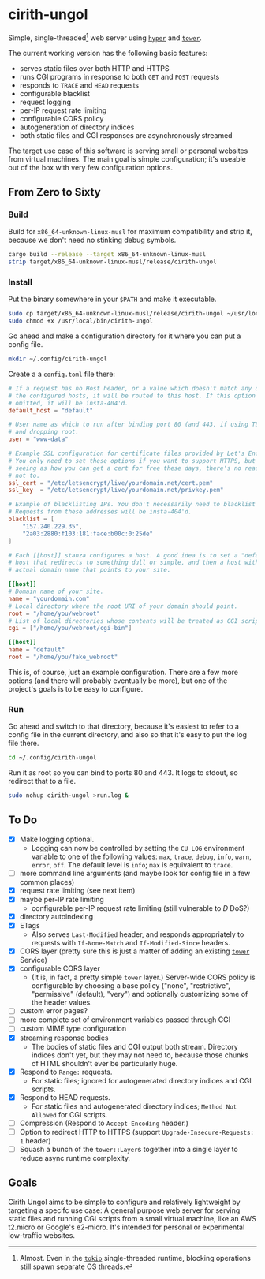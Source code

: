 # cirith-ungol
Simple, single-threaded[^1] web server using
[`hyper`](https://github.com/hyperium/hyper) and
[`tower`](https://github.com/tower-rs/tower).

The current working version has the following basic features:

  * serves static files over both HTTP and HTTPS
  * runs CGI programs in response to both `GET` and `POST` requests
  * responds to `TRACE` and `HEAD` requests
  * configurable blacklist
  * request logging
  * per-IP request rate limiting
  * configurable CORS policy
  * autogeneration of directory indices
  * both static files and CGI responses are asynchronously streamed

The target use case of this software is serving small or personal websites
from virtual machines. The main goal is simple configuration; it's useable
out of the box with very few configuration options.

[^1]: Almost. Even in the
[`tokio`](https://docs.rs/tokio/1.23.0/tokio/index.html) single-threaded
runtime, blocking operations still spawn separate OS threads.

## From Zero to Sixty

### Build

Build for `x86_64-unknown-linux-musl` for maximum compatibility and
strip it, because we don't need no stinking debug symbols.

```sh
cargo build --release --target x86_64-unknown-linux-musl
strip target/x86_64-unknown-linux-musl/release/cirith-ungol
```

### Install

Put the binary somewhere in your `$PATH` and make it executable.

```sh
sudo cp target/x86_64-unknown-linux-musl/release/cirith-ungol ~/usr/local/bin/
sudo chmod +x /usr/local/bin/cirith-ungol
```

Go ahead and make a configuration directory for it where you can put a
config file.

```sh
mkdir ~/.config/cirith-ungol
```

Create a a `config.toml` file there:

```toml
# If a request has no Host header, or a value which doesn't match any of
# the configured hosts, it will be routed to this host. If this option is
# omitted, it will be insta-404'd.
default_host = "default"

# User name as which to run after binding port 80 (and 443, if using TLS)
# and dropping root.
user = "www-data"

# Example SSL configuration for certificate files provided by Let's Encrypt.
# You only need to set these options if you want to support HTTPS, but
# seeing as how you can get a cert for free these days, there's no reason
# not to.
ssl_cert = "/etc/letsencrypt/live/yourdomain.net/cert.pem"
ssl_key  = "/etc/letsencrypt/live/yourdomain.net/privkey.pem"

# Example of blacklisting IPs. You don't necessarily need to blacklist these.
# Requests from these addresses will be insta-404'd.
blacklist = [
    "157.240.229.35",
    "2a03:2880:f103:181:face:b00c:0:25de"
]

# Each [[host]] stanza configures a host. A good idea is to set a "default"
# host that redirects to something dull or simple, and then a host with your
# actual domain name that points to your site.

[[host]]
# Domain name of your site.
name = "yourdomain.com"
# Local directory where the root URI of your domain should point.
root = "/home/you/webroot"
# List of local directories whose contents will be treated as CGI scripts.
cgi = ["/home/you/webroot/cgi-bin"]

[[host]]
name = "default"
root = "/home/you/fake_webroot"

```

This is, of course, just an example configuration. There are a few more options
(and there will probably eventually be more), but one of the project's goals is
to be easy to configure.

### Run

Go ahead and switch to that directory, because it's easiest to refer to a
config file in the current directory, and also so that it's easy to put the
log file there.

```sh
cd ~/.config/cirith-ungol
```

Run it as root so you can bind to ports 80 and 443. It logs to stdout, so
redirect that to a file.

```sh
sudo nohup cirith-ungol >run.log &
```

## To Do

  * [x] Make logging optional.
    - Logging can now be controlled by setting
      the `CU_LOG` environment variable to one of the following values:
      `max`, `trace`, `debug`, `info`, `warn`, `error`, `off`. The default
      level is `info`; `max` is equivalent to `trace`.
  * [ ] more command line arguments (and maybe look for config file in a few
        common places)
  * [x] request rate limiting (see next item)
  * [x] maybe per-IP rate limiting
    - configurable per-IP request rate limiting (still vulnerable to _D_ DoS?)
  * [x] directory autoindexing
  * [x] ETags
    - Also serves `Last-Modified` header, and responds appropriately to
      requests with `If-None-Match` and `If-Modified-Since` headers.
  * [x] CORS layer (pretty sure this is just a matter of adding an existing
        [`tower`](https://github.com/tower-rs/tower) Service)
  * [x] configurable CORS layer
    - (It is, in fact, a pretty simple `tower` layer.) Server-wide CORS
      policy is configurable by choosing a base policy ("none", "restrictive", "permissive" (default), "very") and optionally customizing some of the
      header values.
  * [ ] custom error pages?
  * [ ] more complete set of environment variables passed through CGI
  * [ ] custom MIME type configuration
  * [x] streaming response bodies
    - The bodies of static files and CGI output both stream. Directory indices
      don't yet, but they may not need to, because those chunks of HTML
      shouldn't ever be particularly huge.
  * [x] Respond to `Range:` requests.
    - For static files; ignored for autogenerated directory indices and CGI
      scripts.
  * [x] Respond to HEAD requests.
    - For static files and autogenerated directory indices;
      `Method Not Allowed` for CGI scripts.
  * [ ] Compression (Respond to `Accept-Encoding` header.)
  * [ ] Option to redirect HTTP to HTTPS (support
        `Upgrade-Insecure-Requests: 1` header)
  * [ ] Squash a bunch of the `tower::Layer`s together into a single layer to
        reduce async runtime complexity.

## Goals

Cirith Ungol aims to be simple to configure and relatively lightweight by
targeting a specifc use case: A general purpose web server for serving static
files and running CGI scripts from a small virtual machine, like an AWS
t2.micro or Google's e2-micro. It's intended for personal or experimental
low-traffic websites.